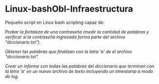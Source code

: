 # Linux-bashObl-Infraestructura
Pequeño script en Linux bash scripting capaz de:

*Probar la fortaleza de una contraseña (medir la cantidad de palabras y verificar si la contraseña ingresada forma parte del archivo "diccionario.txt").*

*Obtener las palabras que finalizan con la letra 'a' de el archivo "diccionario.txt".*

*Crear un informe con todas las palabras del diccionario que terminan con la letra 'a' en un nuevo archivo de texto incluyendo un timestamp a modo de log.*
